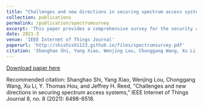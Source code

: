 ```yaml
---
title: "Challenges and new directions in securing spectrum access systems"
collection: publications
permalink: /publication/spectrumsurvey
excerpt: 'This paper provides a comprehensive survey for the security and privacy challenges in the spectrum access systems'
date: 2021-3
venue: 'IEEE Internet of Things Journal'
paperurl: 'http://shishishi123.github.io/files/spectrumsurvey.pdf'
citation: 'Shanghao Shi, Yang Xiao, Wenjing Lou, Chonggang Wang, Xu Li, Y. Thomas Hou, and Jeffrey H. Reed, "Challenges and new directions in securing spectrum access systems," IEEE Internet of Things Journal 8, no. 8 (2021): 6498-6518.'
---
```


 
[Download paper here](http://shishishi123.github.io/files/spectrumsurvey.pdf)

Recommended citation: Shanghao Shi, Yang Xiao, Wenjing Lou, Chonggang Wang, Xu Li, Y. Thomas Hou, and Jeffrey H. Reed, "Challenges and new directions in securing spectrum access systems," IEEE Internet of Things Journal 8, no. 8 (2021): 6498-6518.
